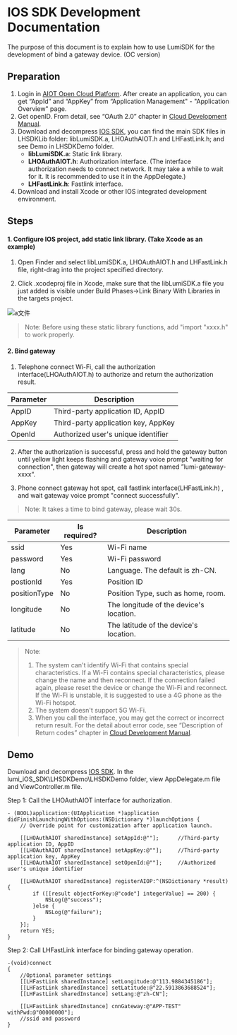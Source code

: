 # IOS SDK Development Documentation

The purpose of this document is to explain how to use LumiSDK for the development of bind a gateway device. (OC version)



## Preparation

1. Login in [AIOT Open Cloud Platform](https://opencloud.aqara.cn/). After create an application, you can get “AppId” and “AppKey” from “Application Management" - "Application Overview" page.
2. Get openID. From detail, see “OAuth 2.0” chapter in [Cloud Development Manual](http://docs.opencloud.aqara.com/en/development/cloud-development/#oauth20).
3. Download and decompress [IOS SDK](http://cdn.cnbj2.fds.api.mi-img.com/cdn/aiot/sdk/aiot_sdk_fastlink_ios_v0.3.zip), you can find the main SDK files in LHSDKLib folder: libLumiSDK.a, LHOAuthAIOT.h and LHFastLink.h; and see Demo in LHSDKDemo folder.
   - **libLumiSDK.a**: Static link library.
   - **LHOAuthAIOT.h**: Authorization interface. (The interface authorization needs to connect network. It may take a while to wait for it. It is recommended to use it in the AppDelegate.)
   - **LHFastLink.h**: Fastlink interface.
4. Download and install Xcode or other IOS integrated development environment.



## Steps

#### 1. Configure IOS project, add static link library. (Take Xcode as an example)

1) Open Finder and select libLumiSDK.a, LHOAuthAIOT.h and LHFastLink.h file, right-drag into the project specified directory.

2) Click .xcodeproj file in Xcode, make sure that the libLumiSDK.a file you just added is visible under Build Phases->Link Binary With Libraries in the targets project. 

![a文件](http://cdn.cnbj2.fds.api.mi-img.com/cdn/aiot/doc-images/zh/sdk/ios-sdk.png)

> Note: Before using these static library functions, add "import "xxxx.h" to work properly.



#### 2. Bind gateway

1) Telephone connect Wi-Fi, call the authorization interface(LHOAuthAIOT.h) to authorize and return the authorization result.

| Parameter | Description                         |
| --------- | ----------------------------------- |
| AppID     | Third-party application ID, AppID   |
| AppKey    | Third-party application key, AppKey |
| OpenId    | Authorized user's unique identifier |

2) After the authorization is successful, press and hold the gateway button until yellow light keeps flashing and gateway voice prompt "waiting for connection", then gateway will create a hot spot named ”lumi-gateway-xxxx“.

3) Phone connect gateway hot spot, call fastlink interface(LHFastLink.h) , and wait gateway voice prompt "connect successfully".

> Note: It takes a time to bind gateway, please wait 30s.

| Parameter    | Is required? | Description                             |
| ------------ | ------------ | --------------------------------------- |
| ssid         | Yes          | Wi-Fi name                              |
| password     | Yes          | Wi-Fi password                          |
| lang         | No           | Language. The default is zh-CN.         |
| postionId    | Yes          | Position ID                             |
| positionType | No           | Position Type, such as home, room.      |
| longitude    | No           | The longitude of the device's location. |
| latitude     | No           | The latitude of the device's location.  |

> Note:
>
> 1. The system can't identify Wi-Fi that contains special characteristics. If a Wi-Fi contains special characteristics, please change the name and then reconnect. If the connection failed again, please reset the device or change the Wi-Fi and reconnect. If the Wi-Fi is unstable, it is suggested to use a 4G phone as the Wi-Fi hotspot.
> 2. The system doesn't support 5G Wi-Fi.
> 3. When you call the interface, you may get the correct or incorrect return result. For the detail about error code, see “Description of Return codes” chapter in [Cloud Development Manual](http://docs.opencloud.aqara.com/en/development/cloud-development/#_14).



## Demo

Download and decompress [IOS SDK](http://cdn.cnbj2.fds.api.mi-img.com/cdn/aiot/sdk/aiot_sdk_fastlink_ios_v0.3.zip). In the lumi_iOS_SDK\LHSDKDemo\LHSDKDemo folder, view AppDelegate.m file and ViewController.m file.

Step 1: Call the LHOAuthAIOT interface for authorization.

```
- (BOOL)application:(UIApplication *)application didFinishLaunchingWithOptions:(NSDictionary *)launchOptions {
    // Override point for customization after application launch.
    
    [[LHOAuthAIOT sharedInstance] setAppId:@""];      //Third-party application ID, AppID
    [[LHOAuthAIOT sharedInstance] setAppKey:@""];     //Third-party application key, AppKey
    [[LHOAuthAIOT sharedInstance] setOpenId:@""];     //Authorized user's unique identifier
    
    [[LHOAuthAIOT sharedInstance] registerAIOP:^(NSDictionary *result) {
        if ([[result objectForKey:@"code"] integerValue] == 200) {
            NSLog(@"success");
        }else {
            NSLog(@"failure");
        }
    }];
    return YES;
}
```

Step 2: Call LHFastLink interface for binding gateway operation.

```
-(void)connect
{
    //Optional parameter settings
    [[LHFastLink sharedInstance] setLongitude:@"113.9884345186"];
    [[LHFastLink sharedInstance] setLatitude:@"22.5913863688524"];
    [[LHFastLink sharedInstance] setLang:@"zh-CN"];
    
    [[LHFastLink sharedInstance] cnnGateway:@"APP-TEST" withPwd:@"00000000"];  
    //ssid and password
}
```